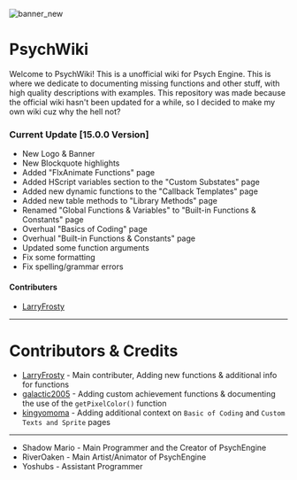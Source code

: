 ![banner_new](https://github.com/Meme1079/PsychWiki/assets/101881784/ad64d355-d8a1-43e8-84db-ab1132969846)

# PsychWiki
Welcome to PsychWiki! This is a unofficial wiki for Psych Engine. This is where we dedicate to documenting missing functions and other stuff, with high quality descriptions with examples. This repository was made because the official wiki hasn't been updated for a while, so I decided to make my own wiki cuz why the hell not?

### Current Update [15.0.0 Version]
- New Logo & Banner
- New Blockquote highlights
- Added "FlxAnimate Functions" page
- Added HScript variables section to the "Custom Substates" page
- Added new dynamic functions to the "Callback Templates" page
- Added new table methods to "Library Methods" page
- Renamed "Global Functions & Variables" to "Built-in Functions & Constants" page
- Overhual "Basics of Coding" page
- Overhual "Built-in Functions & Constants" page
- Updated some function arguments
- Fix some formatting
- Fix spelling/grammar errors

#### Contributers
- [LarryFrosty](https://github.com/LarryFrosty)

***

# Contributors & Credits
- [LarryFrosty](https://github.com/LarryFrosty) - Main contributer, Adding new functions & additional info for functions
- [galactic2005](https://github.com/galactic2005) - Adding custom achievement functions & documenting the use of the `getPixelColor()` function
- [kingyomoma](https://github.com/kingyomoma) - Adding additional context on `Basic of Coding` and `Custom Texts and Sprite` pages

***

- Shadow Mario - Main Programmer and the Creator of PsychEngine
- RiverOaken - Main Artist/Animator of PsychEngine
- Yoshubs - Assistant Programmer